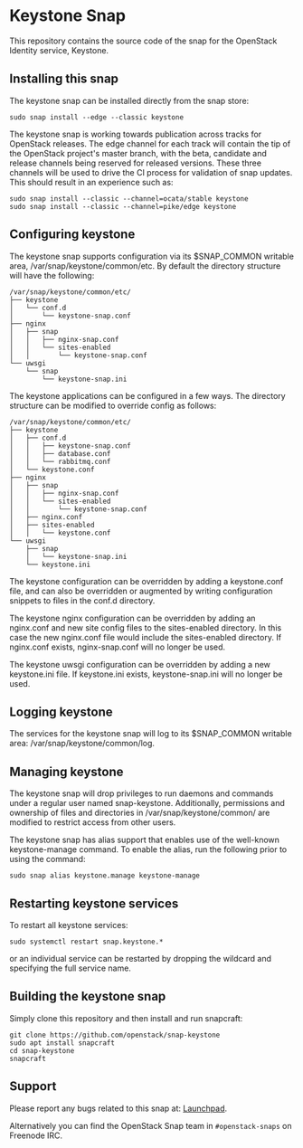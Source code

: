 # Keystone Snap

This repository contains the source code of the snap for the OpenStack Identity
service, Keystone.

## Installing this snap

The keystone snap can be installed directly from the snap store:

    sudo snap install --edge --classic keystone

The keystone snap is working towards publication across tracks for
OpenStack releases. The edge channel for each track will contain the tip
of the OpenStack project's master branch, with the beta, candidate and
release channels being reserved for released versions. These three channels
will be used to drive the CI process for validation of snap updates. This
should result in an experience such as:

    sudo snap install --classic --channel=ocata/stable keystone
    sudo snap install --classic --channel=pike/edge keystone

## Configuring keystone

The keystone snap supports configuration via its $SNAP_COMMON writable area,
/var/snap/keystone/common/etc. By default the directory structure will
have the following:

    /var/snap/keystone/common/etc/
    ├── keystone
    │   └── conf.d
    │       └── keystone-snap.conf
    ├── nginx
    │   ├── snap
    │   │   ├── nginx-snap.conf
    │   │   └── sites-enabled
    │   │       └── keystone-snap.conf
    └── uwsgi
        └── snap
            └── keystone-snap.ini

The keystone applications can be configured in a few ways. The directory
structure can be modified to override config as follows:

    /var/snap/keystone/common/etc/
    ├── keystone
    │   ├── conf.d
    │   │   ├── keystone-snap.conf
    │   │   ├── database.conf
    │   │   └── rabbitmq.conf
    │   └── keystone.conf
    ├── nginx
    │   ├── snap
    │   │   ├── nginx-snap.conf
    │   │   └── sites-enabled
    │   │       └── keystone-snap.conf
    │   ├── nginx.conf
    │   ├── sites-enabled
    │   │   └── keystone.conf
    └── uwsgi
        ├── snap
        │   └── keystone-snap.ini
        └── keystone.ini

The keystone configuration can be overridden by adding a keystone.conf
file, and can also be overridden or augmented by writing configuration snippets
to files in the conf.d directory.

The keystone nginx configuration can be overridden by adding an
nginx.conf and new site config files to the sites-enabled directory.
In this case the new nginx.conf file would include the sites-enabled directory.
If nginx.conf exists, nginx-snap.conf will no longer be used.

The keystone uwsgi configuration can be overridden by adding a new
keystone.ini file. If keystone.ini exists, keystone-snap.ini will no longer
be used.

## Logging keystone

The services for the keystone snap will log to its $SNAP_COMMON writable area:
/var/snap/keystone/common/log.

## Managing keystone

The keystone snap will drop privileges to run daemons and commands under
a regular user named snap-keystone. Additionally, permissions and ownership
of files and directories in /var/snap/keystone/common/ are modified to
restrict access from other users.

The keystone snap has alias support that enables use of the well-known
keystone-manage command. To enable the alias, run the following prior to
using the command:

    sudo snap alias keystone.manage keystone-manage

## Restarting keystone services

To restart all keystone services:

    sudo systemctl restart snap.keystone.*

or an individual service can be restarted by dropping the wildcard and
specifying the full service name.

## Building the keystone snap

Simply clone this repository and then install and run snapcraft:

    git clone https://github.com/openstack/snap-keystone
    sudo apt install snapcraft
    cd snap-keystone
    snapcraft

## Support

Please report any bugs related to this snap at:
[Launchpad](https://bugs.launchpad.net/snap-keystone/+filebug).

Alternatively you can find the OpenStack Snap team in `#openstack-snaps` on
Freenode IRC.
